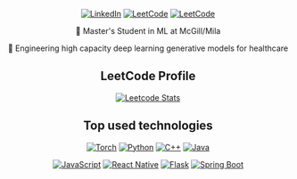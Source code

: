 <div align="center">

[![LinkedIn](https://img.shields.io/badge/LinkedIn-0077B5?style=for-the-badge&logo=linkedin&logoColor=white)](https://www.linkedin.com/in/mohamed-mohamed-13455719b)
[![LeetCode](https://img.shields.io/badge/LeetCode-FFA116?style=for-the-badge&logo=leetcode&logoColor=white)](https://leetcode.com/lesupermomo)
[![LeetCode](https://img.shields.io/badge/Mila-9933CC?style=for-the-badge&logo=researchgate&logoColor=white)](https://mila.quebec/en/directory/mohamed-mohamed)

 🌱 Master's Student in ML at McGill/Mila
 
 🔭 Engineering high capacity deep learning generative models for healthcare


## LeetCode Profile
[![Leetcode Stats](https://leetcard.jacoblin.cool/lesupermomo?ext=contest)](https://leetcode.com/lesupermomo)

## Top used technologies

[![Torch](https://img.shields.io/badge/Torch-EE4C2C?style=for-the-badge&logo=pytorch&logoColor=white)](https://pytorch.org)
[![Python](https://img.shields.io/badge/Python-3776AB?style=for-the-badge&logo=python&logoColor=white)](https://www.python.org)
[![C++](https://img.shields.io/badge/C++-00599C?style=for-the-badge&logo=cplusplus&logoColor=white)](https://isocpp.org)
[![Java](https://img.shields.io/badge/Java-007396?style=for-the-badge&logo=java&logoColor=white)](https://www.java.com)

[![JavaScript](https://img.shields.io/badge/JavaScript-F7DF1E?style=for-the-badge&logo=javascript&logoColor=black)](https://developer.mozilla.org/en-US/docs/Web/JavaScript)
[![React Native](https://img.shields.io/badge/React_Native-20232A?style=for-the-badge&logo=react&logoColor=61DAFB)](https://reactnative.dev)
[![Flask](https://img.shields.io/badge/Flask-000000?style=for-the-badge&logo=flask&logoColor=white)](https://flask.palletsprojects.com)
[![Spring Boot](https://img.shields.io/badge/Spring_Boot-6DB33F?style=for-the-badge&logo=spring-boot&logoColor=white)](https://spring.io/projects/spring-boot)



<!--
**lesupermomo/lesupermomo** is a ✨ _special_ ✨ repository because its `README.md` (this file) appears on your GitHub profile.

Here are some ideas to get you started:

- 🔭 I’m currently working on ...
- 🌱 I’m currently learning ...
- 👯 I’m looking to collaborate on ...
- 🤔 I’m looking for help with ...
- 💬 Ask me about ...
- 📫 How to reach me: ...
- 😄 Pronouns: ...
- ⚡ Fun fact: ...
-->

</div>
